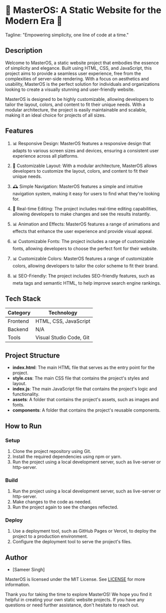 🚀 MasterOS: A Static Website for the Modern Era 🚀
=====================================================

Tagline: "Empowering simplicity, one line of code at a time."

Description
-----------

Welcome to MasterOS, a static website project that embodies the essence of simplicity and elegance. Built using HTML, CSS, and JavaScript, this project aims to provide a seamless user experience, free from the complexities of server-side rendering. With a focus on aesthetics and usability, MasterOS is the perfect solution for individuals and organizations looking to create a visually stunning and user-friendly website.

MasterOS is designed to be highly customizable, allowing developers to tailor the layout, colors, and content to fit their unique needs. With a modular architecture, the project is easily maintainable and scalable, making it an ideal choice for projects of all sizes.

Features
--------

1. 📊 Responsive Design: MasterOS features a responsive design that adapts to various screen sizes and devices, ensuring a consistent user experience across all platforms.

2. 🔮 Customizable Layout: With a modular architecture, MasterOS allows developers to customize the layout, colors, and content to fit their unique needs.

3. 🕰️ Simple Navigation: MasterOS features a simple and intuitive navigation system, making it easy for users to find what they're looking for.

4. 📝 Real-time Editing: The project includes real-time editing capabilities, allowing developers to make changes and see the results instantly.

5. 📊 Animation and Effects: MasterOS features a range of animations and effects that enhance the user experience and provide visual appeal.

6. 📊 Customizable Fonts: The project includes a range of customizable fonts, allowing developers to choose the perfect font for their website.

7. 📊 Customizable Colors: MasterOS features a range of customizable colors, allowing developers to tailor the color scheme to fit their brand.

8. 📊 SEO-Friendly: The project includes SEO-friendly features, such as meta tags and semantic HTML, to help improve search engine rankings.

Tech Stack
------------

| Category | Technology |
| --- | --- |
| Frontend | HTML, CSS, JavaScript |
| Backend | N/A |
| Tools | Visual Studio Code, Git |

Project Structure
----------------

* **index.html**: The main HTML file that serves as the entry point for the project.
* **style.css**: The main CSS file that contains the project's styles and layout.
* **index.js**: The main JavaScript file that contains the project's logic and functionality.
* **assets**: A folder that contains the project's assets, such as images and fonts.
* **components**: A folder that contains the project's reusable components.

How to Run
------------

### Setup

1. Clone the project repository using Git.
2. Install the required dependencies using npm or yarn.
3. Run the project using a local development server, such as live-server or http-server.



### Build

1. Run the project using a local development server, such as live-server or http-server.
2. Make changes to the code as needed.
3. Run the project again to see the changes reflected.

### Deploy

1. Use a deployment tool, such as GitHub Pages or Vercel, to deploy the project to a production environment.
2. Configure the deployment tool to serve the project's files.



Author
-----

* [Sameer Singh] 


MasterOS is licensed under the MIT License. See [LICENSE](LICENSE) for more information.

Thank you for taking the time to explore MasterOS! We hope you find it helpful in creating your own static website projects. If you have any questions or need further assistance, don't hesitate to reach out.
